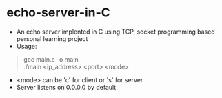 # echo-server-in-C
- An echo server implented in C using TCP, socket programming based personal learning project
- Usage:
> gcc main.c -o main <br/>
> ./main <ip_address> <port\> <mode\>
- <mode\> can be 'c' for client or 's' for server
- Server listens on 0.0.0.0 by default
